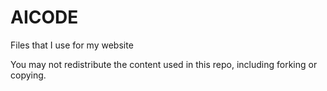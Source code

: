 # AICODE
Files that I use for my website

You may not redistribute the content used in this repo, including forking or copying.
